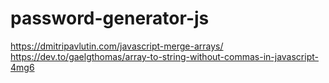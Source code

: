 # password-generator-js

https://dmitripavlutin.com/javascript-merge-arrays/
https://dev.to/gaelgthomas/array-to-string-without-commas-in-javascript-4mg6